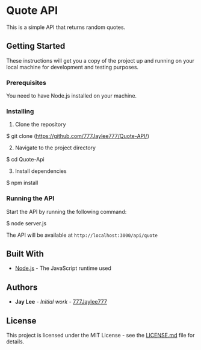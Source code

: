 # Quote API

This is a simple API that returns random quotes.

## Getting Started

These instructions will get you a copy of the project up and running on your local machine for development and testing purposes.

### Prerequisites

You need to have Node.js installed on your machine.

### Installing

1. Clone the repository

$ git clone (https://github.com/777Jaylee777/Quote-API/)


2. Navigate to the project directory

$ cd Quote-Api

3. Install dependencies

$ npm install


### Running the API

Start the API by running the following command:

$ node server.js


The API will be available at `http://localhost:3000/api/quote`

## Built With

* [Node.js](https://nodejs.org) - The JavaScript runtime used

## Authors

* **Jay Lee** - *Initial work* - [777Jaylee777](https://github.com/777Jaylee777)

## License

This project is licensed under the MIT License - see the [LICENSE.md](https://github.com/777Jaylee777/Quote-API/blob/master/LICENSE.md) file for details.

